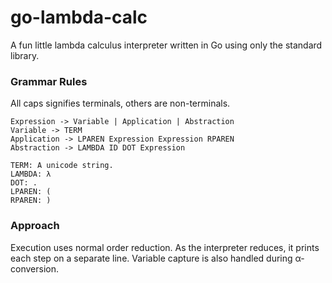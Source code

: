 # go-lambda-calc
A fun little lambda calculus interpreter written in Go using only the standard library.

### Grammar Rules
All caps signifies terminals, others are non-terminals.
```
Expression -> Variable | Application | Abstraction
Variable -> TERM
Application -> LPAREN Expression Expression RPAREN
Abstraction -> LAMBDA ID DOT Expression

TERM: A unicode string.
LAMBDA: λ
DOT: .
LPAREN: (
RPAREN: )
```



### Approach
Execution uses normal order reduction. As the interpreter reduces, it prints each step on a separate line. Variable capture is also handled during α-conversion.